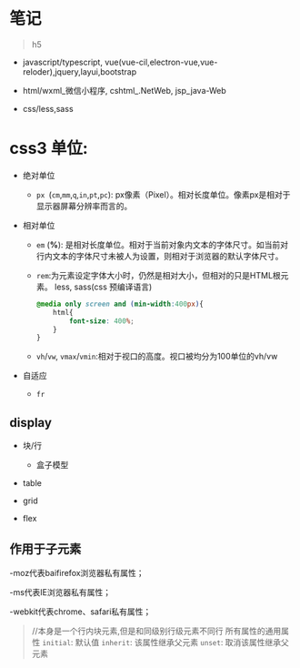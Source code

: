 
# 笔记

> h5

  + javascript/typescript, vue(vue-cil,electron-vue,vue-reloder),jquery,layui,bootstrap

  + html/wxml_微信小程序, cshtml_.NetWeb, jsp_java-Web

  + css/less,sass

# css3 单位:

+ 绝对单位
	
  + `px `(`cm`,`mm`,`q`,`in`,`pt`,`pc`): px像素（Pixel）。相对长度单位。像素px是相对于显示器屏幕分辨率而言的。

+ 相对单位
  + `em` (**%**): 是相对长度单位。相对于当前对象内文本的字体尺寸。如当前对行内文本的字体尺寸未被人为设置，则相对于浏览器的默认字体尺寸。

  + `rem`:为元素设定字体大小时，仍然是相对大小，但相对的只是HTML根元素。 less, sass(css 预编译语言)

    ```css
    @media only screen and (min-width:400px){
        html{
            font-size: 400%;
        }
    }	
    ```

  + `vh`/`vw`, `vmax`/`vmin`:相对于视口的高度。视口被均分为100单位的vh/vw

+ 自适应
  
  + `fr`

## display

+ 块/行

  + 盒子模型

+ table

+ grid

+ flex



## 作用于子元素

-moz代表baifirefox浏览器私有属性；

-ms代表IE浏览器私有属性；

-webkit代表chrome、safari私有属性；

> //本身是一个行内块元素,但是和同级别行级元素不同行
所有属性的通用属性
`initial`: 默认值
`inherit`: 该属性继承父元素 
`unset`: 取消该属性继承父元素